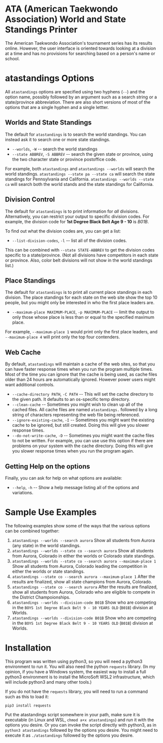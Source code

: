 # ATA (American Taekwondo Association) World and State Standings Printer

The American Taekwondo Association's tournament series has its results online.
However, the user interface is oriented towards looking at a division at a time
and has no provisions for searching based on a person's name or school.

# atastandings Options

All `atastandings` options are specified using two hyphens (`--`) and the option name,
possibly followed by an argument such as a search string or a state/province abbreviation.
There are also short versions of most of the options that are a single hyphen and a single lettter.

## Worlds and State Standings
The default for `atastandings` is to search the world standings.
You can instead ask it to search one or more state standings.

* `--worlds`, `-W` -- search the world standings
* `--state ABBREV`, `-S ABBREV` -- search the given state or province, using the two character state or province postoffice code.

For example, both `atastandings` and  `atastandings --worlds` will search the world standings.
`atastandings --state pa --state ca` will search the state standings for Pennsylvania and California.
`atastandings --worlds --state ca` will search both the world stands and the state standings for California.

## Division Control

The default for `atastandings` is to print information for *all* divisions.
Alternatively, you can restrict your output to specific division codes.
For example, the division code for **1st Degree Black Belt Age 9 - 10** is *B01B*.

To find out what the division codes are, you can get a list:

* `--list-division-codes`, `-l` -- list all of the division codes.

This can be combined with `--state STATE-ABBREV` to get the division codes specific to a state/province.
(Not all divisions have competitors in each state or province.
Also, color belt divisions will not show in the world standings list.)

## Place Standings

The default for `atastandings` is to print all current place standings in each division.
The place standings for each state on the web site show the top 10 people, but you might only
be interested in who the first place leaders are.

* `--maximum-place MAXIMUM-PLACE`, `-p MAXIMUM-PLACE` -- limit the output to only those whose place is less than or equal to the specified maximum place.

For example, `--maximum-place 1` would print only the first place leaders,
and `--maximum-place 4` will print only the top four contenders.

## Web Cache
By default, `atastandings` will maintain a cache of the web sites, so that you can have faster response times
when you run the program multiple times.
Most of the time you can ignore that the cache is being used, as cache files older than 24 hours are automatically ignored.
However power users might want additional controls.

* `--cache-directory PATH`, `-C PATH` -- This will set the cache directory to the given path.
It defaults to an os-specific temp directory.
* `--clean-cache` -- Sometimes you might wish to clean up all of the cached files.
All cache files are named `atastandings.` followed by a long string of characters representing the web file being referenced.
* `--ignore-existing-cache`, `-I` -- Sometimes you might want the existing cache to be ignored, but still created.
Doing this will give you slower response times.
* `--do-not-write-cache`, `-D` -- Sometimes you might want the cache files to not be written.
For example, you can use use this option if there are problems on your system with the cache directory.
Doing this will give you slower response times when you run the program again.


## Getting Help on the options

Finally, you can ask for help on what options are available:

* `--help`, `-h` -- Show a help message listing all of the options and variations.


# Sample Use Examples

The following examples show some of the ways that the various options can be combined together:

1. `atastandings --worlds --search aurora`
Show all students from Aurora (any state) in the world standings.
1. `atastandings --worlds --state co --search aurora`
Show all students from Aurora, Colorado in either the worlds or Colorado state standings.
1. `atastandings --worlds --state co --search aurora --maximum-place 1`
Show all students from Aurora, Colorado leading the competition in either the worlds or state standings.
1. `atastandings --state co --search aurora --maximum-place 1`
After the results are finalized, show all state champions from Aurora, Colorado.
1. `atastandings --state co --search aurora`
After the results are finalized, show all students from Aurora, Colorado
who are eligible to compete in the District Champoionships.
1. `atastandings --worlds --division-code B01B`
Show who are competing in the `BOYS 1st Degree Black Belt 9 - 10 YEARS OLD` (`B01B`) division at Worlds.
1. `atastandings --worlds --division-code B01B`
Show who are competing in the `BOYS 1st Degree Black Belt 9 - 10 YEARS OLD` (`B01B`) division at Worlds.

# Installation
This program was written using python3, so you will need a python3 environment to run it.
You will also need the python `requests` library.
(In my opinion, if you have a Windows system, the easiest way to install a full python3
environment is to install the MicroSoft WSL2 infrastructure, which will include python3
and many other tools.)

If you do not have the `requests` library, you will need to run a command such as this to load it:
``` shell
pip3 install requests
```

Put the atastandings script somewhere in your path, make sure it is executable
(in Linux and WSL, `chmod a+x atastandings`) and run it with the options you desire.
Or you can invoke the script directly with python3, as in `python3 atastandings` followed
by the options you desire.
You might need to execute it as `./atastandings` followed by the options you desire.
